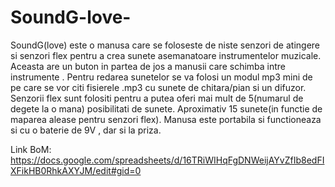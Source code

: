 # SoundG-love-


SoundG(love) este o manusa care se foloseste de niste senzori de atingere si senzori flex pentru a crea sunete asemanatoare instrumentelor muzicale. Aceasta are un buton in partea de jos a manusii care schimba intre instrumente . Pentru redarea sunetelor se va folosi un modul mp3 mini de pe care se vor citi fisierele .mp3 cu sunete de chitara/pian si un difuzor. Senzorii flex sunt folositi pentru a putea oferi mai mult de 5(numarul de degete la o mana) posibilitati de sunete. Aproximativ 15 sunete(in functie de maparea alease pentru senzori flex). Manusa este portabila si functioneaza si cu o baterie de 9V , dar si la priza.


Link BoM: https://docs.google.com/spreadsheets/d/16TRiWIHqFgDNWeijAYvZfIb8edFIXFikHB0RhkAXYJM/edit#gid=0
